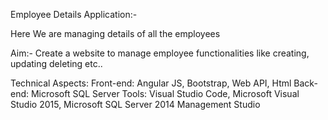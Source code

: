 
Employee Details Application:-


Here We are managing details of all the employees 

Aim:-
Create a website to manage employee functionalities like creating, updating deleting etc..

Technical Aspects:
Front-end: Angular JS, Bootstrap, Web API, Html
Back-end: Microsoft SQL Server
Tools: Visual Studio Code, Microsoft Visual Studio 2015, Microsoft SQL Server 2014 Management Studio



